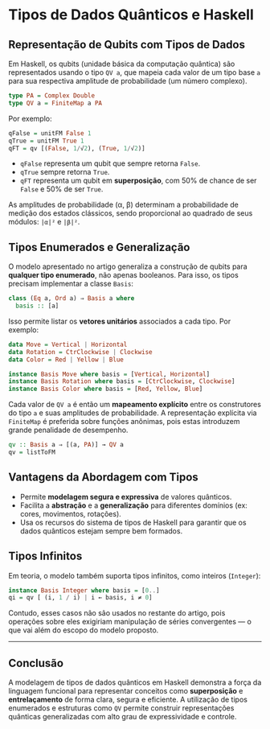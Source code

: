 # Tipos de Dados Quânticos e Haskell

## Representação de Qubits com Tipos de Dados

Em Haskell, os qubits (unidade básica da computação quântica) são representados usando o tipo `QV a`, que mapeia cada valor de um tipo base `a` para sua respectiva amplitude de probabilidade (um número complexo).

```haskell
type PA = Complex Double
type QV a = FiniteMap a PA
```

Por exemplo:
```haskell
qFalse = unitFM False 1
qTrue = unitFM True 1
qFT = qv [(False, 1/√2), (True, 1/√2)]
```

- `qFalse` representa um qubit que sempre retorna `False`.
- `qTrue` sempre retorna `True`.
- `qFT` representa um qubit em **superposição**, com 50% de chance de ser `False` e 50% de ser `True`.

As amplitudes de probabilidade (α, β) determinam a probabilidade de medição dos estados clássicos, sendo proporcional ao quadrado de seus módulos: `|α|²` e `|β|²`.

## Tipos Enumerados e Generalização

O modelo apresentado no artigo generaliza a construção de qubits para **qualquer tipo enumerado**, não apenas booleanos. Para isso, os tipos precisam implementar a classe `Basis`:

```haskell
class (Eq a, Ord a) ⇒ Basis a where
  basis :: [a]
```

Isso permite listar os **vetores unitários** associados a cada tipo. Por exemplo:

```haskell
data Move = Vertical | Horizontal
data Rotation = CtrClockwise | Clockwise
data Color = Red | Yellow | Blue

instance Basis Move where basis = [Vertical, Horizontal]
instance Basis Rotation where basis = [CtrClockwise, Clockwise]
instance Basis Color where basis = [Red, Yellow, Blue]
```

Cada valor de `QV a` é então um **mapeamento explícito** entre os construtores do tipo `a` e suas amplitudes de probabilidade. A representação explícita via `FiniteMap` é preferida sobre funções anônimas, pois estas introduzem grande penalidade de desempenho.

```haskell
qv :: Basis a ⇒ [(a, PA)] → QV a
qv = listToFM
```

## Vantagens da Abordagem com Tipos

- Permite **modelagem segura e expressiva** de valores quânticos.
- Facilita a **abstração** e a **generalização** para diferentes domínios (ex: cores, movimentos, rotações).
- Usa os recursos do sistema de tipos de Haskell para garantir que os dados quânticos estejam sempre bem formados.

## Tipos Infinitos

Em teoria, o modelo também suporta tipos infinitos, como inteiros (`Integer`):

```haskell
instance Basis Integer where basis = [0..]
qi = qv [ (i, 1 / i) | i ← basis, i ≠ 0]
```

Contudo, esses casos não são usados no restante do artigo, pois operações sobre eles exigiriam manipulação de séries convergentes — o que vai além do escopo do modelo proposto.

---

## Conclusão

A modelagem de tipos de dados quânticos em Haskell demonstra a força da linguagem funcional para representar conceitos como **superposição** e **entrelaçamento** de forma clara, segura e eficiente. A utilização de tipos enumerados e estruturas como `QV` permite construir representações quânticas generalizadas com alto grau de expressividade e controle.